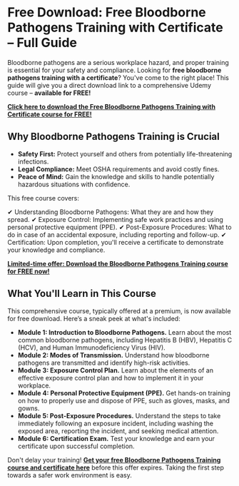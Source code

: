 # Free Download: Free Bloodborne Pathogens Training with Certificate – Full Guide

Bloodborne pathogens are a serious workplace hazard, and proper training is essential for your safety and compliance. Looking for **free bloodborne pathogens training with a certificate**? You've come to the right place! This guide will give you a direct download link to a comprehensive Udemy course – **available for FREE!**

[**Click here to download the Free Bloodborne Pathogens Training with Certificate course for FREE!**](https://udemywork.com/free-bloodborne-pathogens-training-with-certificate)

## Why Bloodborne Pathogens Training is Crucial

*   **Safety First:** Protect yourself and others from potentially life-threatening infections.
*   **Legal Compliance:** Meet OSHA requirements and avoid costly fines.
*   **Peace of Mind:** Gain the knowledge and skills to handle potentially hazardous situations with confidence.

This free course covers:

✔ Understanding Bloodborne Pathogens: What they are and how they spread.
✔ Exposure Control: Implementing safe work practices and using personal protective equipment (PPE).
✔ Post-Exposure Procedures: What to do in case of an accidental exposure, including reporting and follow-up.
✔ Certification: Upon completion, you'll receive a certificate to demonstrate your knowledge and compliance.

[**Limited-time offer: Download the Bloodborne Pathogens Training course for FREE now!**](https://udemywork.com/free-bloodborne-pathogens-training-with-certificate)

## What You'll Learn in This Course

This comprehensive course, typically offered at a premium, is now available for free download. Here’s a sneak peek at what's included:

*   **Module 1: Introduction to Bloodborne Pathogens.** Learn about the most common bloodborne pathogens, including Hepatitis B (HBV), Hepatitis C (HCV), and Human Immunodeficiency Virus (HIV).
*   **Module 2: Modes of Transmission.** Understand how bloodborne pathogens are transmitted and identify high-risk activities.
*   **Module 3: Exposure Control Plan.** Learn about the elements of an effective exposure control plan and how to implement it in your workplace.
*   **Module 4: Personal Protective Equipment (PPE).** Get hands-on training on how to properly use and dispose of PPE, such as gloves, masks, and gowns.
*   **Module 5: Post-Exposure Procedures.** Understand the steps to take immediately following an exposure incident, including washing the exposed area, reporting the incident, and seeking medical attention.
*   **Module 6: Certification Exam.** Test your knowledge and earn your certificate upon successful completion.

Don't delay your training! **[Get your free Bloodborne Pathogens Training course and certificate here](https://udemywork.com/free-bloodborne-pathogens-training-with-certificate)** before this offer expires. Taking the first step towards a safer work environment is easy.
